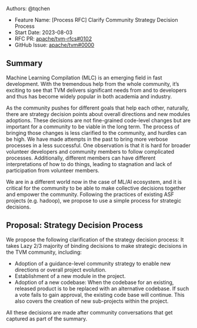 Authors: @tqchen

- Feature Name: [Process RFC] Clarify Community Strategy Decision Process
- Start Date: 2023-08-03
- RFC PR: [apache/tvm-rfcs#0102](https://github.com/apache/tvm-rfcs/pull/0102)
- GitHub Issue: [apache/tvm#0000](https://github.com/apache/tvm/issues/0000)

## Summary

Machine Learning Compilation (MLC) is an emerging field in fast development.
With the tremendous help from the whole community, it’s exciting to see that TVM delivers significant needs from and to
developers and thus has become widely popular in both academia and industry.

As the community pushes for different goals that help each other, naturally, there
are strategy decision points about overall directions and new modules adoptions.
These decisions are not fine-grained code-level changes but are important for a
community to be viable in the long term.
The process of bringing those changes is less clarified to the community, and hurdles can be high.
We have made attempts in the past to bring more verbose processes in a less successful.
One observation is that it is hard for broader volunteer developers and community members to follow complicated processes.
Additionally, different members can have different interpretations of how to do things,
leading to stagnation and lack of participation from volunteer members.

We are in a different world now in the case of ML/AI ecosystem, and it is critical for
the community to be able to make collective decisions together and empower the community.
Following the practices of existing ASF projects (e.g. hadoop), we propose to use a simple process for strategic decisions.

## Proposal: Strategy Decision Process

We propose the following clarification of the strategy decision process:
It takes Lazy 2/3 majority of binding decisions to make strategic decisions in the TVM community, including:

- Adoption of a guidance-level community strategy to enable new directions or overall project evolution.
- Establishment of a new module in the project.
- Adoption of a new codebase: When the codebase for an existing, released product is to be replaced with an alternative codebase.
  If such a vote fails to gain approval, the existing code base will continue. This also covers the creation of new sub-projects within the project.

All these decisions are made after community conversations that get captured as part of the summary.
